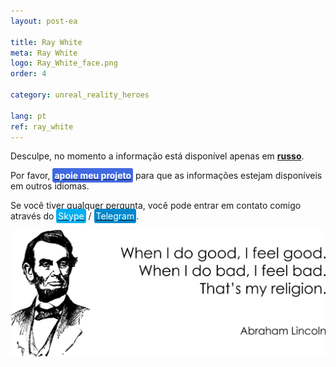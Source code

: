 ```yaml
---
layout: post-ea

title: Ray White
meta: Ray White
logo: Ray_White_face.png
order: 4

category: unreal_reality_heroes

lang: pt
ref: ray_white
---
```


Desculpe, no momento a informação está disponível apenas em **<a href="https://lincolnvirus.com/projects/ru/comics/unreal_reality/heroes/ray_white.html" target="_blank">russo</a>**.

Por favor, **<a href="https://www.paypal.com/cgi-bin/webscr?cmd=_s-xclick&hosted_button_id=T3KLFW2TE8SJC&source=url" target="_blank"><span style="background-color:#4169E1; color:white; padding:3px; border-radius: 3px">apoie&nbsp;meu&nbsp;projeto</span></a>** para que as informações estejam disponíveis em outros idiomas.

Se você tiver qualquer pergunta, você pode entrar em contato comigo através do <a href="skype:chutkoy89?call" target="_blank"><span style="background-color:#00aff0; color:white; padding:3px; border-radius: 3px">Skype</span></a> / <a href="https://t.me/chutkoy" target="_blank"><span style="background-color:#0088cc; color:white; padding:3px; border-radius: 3px">Telegram</span></a>.

<a data-fancybox="gallery" href="/img/programming/Lincoln.png"><img src="/img/programming/Lincoln.png" alt=""></a>
